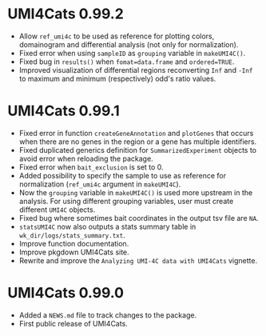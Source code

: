 # UMI4Cats 0.99.2
* Allow `ref_umi4c` to be used as reference for plotting colors, domainogram and differential analysis (not only for normalization).
* Fixed error when using `sampleID` as `grouping` variable in `makeUMI4C()`.
* Fixed bug in `results()` when `fomat=data.frame` and `ordered=TRUE`.
* Improved visualization of differential regions reconverting `Inf` and `-Inf` to maximum and minimum (respectively) odd's ratio values.

# UMI4Cats 0.99.1
* Fixed error in function `createGeneAnnotation` and `plotGenes` that occurs when there are no genes in the region or a gene has multiple identifiers.
* Fixed duplicated generics definition for `SummarizedExperiment` objects to avoid error when reloading the package.
* Fixed error when `bait_exclusion` is set to 0.
* Added possibility to specify the sample to use as reference for normalization (`ref_umi4c` argument in `makeUMI4C`).
* Now the `grouping` variable in `makeUMI4C()` is used more upstream in the analysis. For using different grouping variables, user must create different `UMI4C` objects.
* Fixed bug where sometimes bait coordinates in the output tsv file are `NA`.
* `statsUMI4C` now also outputs a stats summary table in `wk_dir/logs/stats_summary.txt`.
* Improve function documentation.
* Improve pkgdown UMI4Cats site.
* Rewrite and improve the `Analyzing UMI-4C data with UMI4Cats` vignette.

# UMI4Cats 0.99.0

* Added a `NEWS.md` file to track changes to the package.
* First public release of UMI4Cats.
